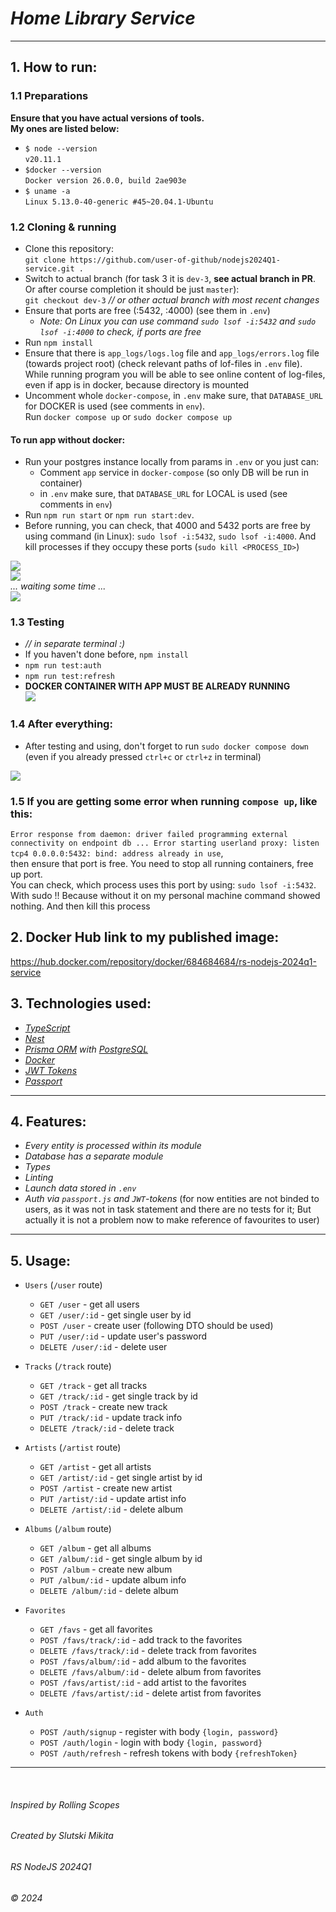 # _Home Library Service_
___
## 1. How to run:
### 1.1 Preparations  
__Ensure that you have actual versions of tools.__  
__My ones are listed below:__  
- `$ node --version`  
`v20.11.1`
- `$docker --version`  
`Docker version 26.0.0, build 2ae903e`    
- `$ uname -a`  
`Linux 5.13.0-40-generic #45~20.04.1-Ubuntu`

### 1.2 Cloning & running 
- Clone this repository:   
`git clone https://github.com/user-of-github/nodejs2024Q1-service.git .`
- Switch to actual branch (for task 3 it is `dev-3`, __see actual branch in PR__. Or after course completion it should be just `master`):  
`git checkout dev-3` _// or other actual branch with most recent changes_  
- Ensure that ports are free (:5432, :4000) (see them in `.env`)
  - _Note: On Linux you can use command `sudo lsof -i:5432` and `sudo lsof -i:4000` to check, if ports are free_
- Run `npm install`  
- Ensure that there is `app_logs/logs.log` file and `app_logs/errors.log` file (towards project root) (check relevant paths of lof-files in `.env` file). While running program you will be able to see online content of log-files, even if app is in docker, because directory is mounted  
- Uncomment whole `docker-compose`, in `.env` make sure, that `DATABASE_URL` for DOCKER is used (see comments in `env`).  
Run `docker compose up` or `sudo docker compose up`
#### To run app without docker:  
- Run your postgres instance locally from params in `.env` or you just can:  
  - Comment `app` service in `docker-compose` (so only DB will be run in container)
  - in `.env` make sure, that `DATABASE_URL` for LOCAL is used (see comments in `env`)
- Run `npm run start` or `npm run start:dev`.
- Before running, you can check, that 4000 and 5432 ports are free by using command (in Linux): `sudo lsof -i:5432`, `sudo lsof -i:4000`. And kill processes if they occupy these ports (`sudo kill <PROCESS_ID>`)  

![](./demo-for-readme/Screenshot%20from%202024-03-24%2022-59-31.png)  
![](./demo-for-readme/Screenshot%20from%202024-03-24%2023-00-44.png)    
_... waiting some time ..._  
![](./demo-for-readme/Screenshot%20from%202024-03-24%2023-02-40.png)   

### 1.3 Testing
- _// in separate terminal :)_
- If you haven't done before, `npm install`    
- `npm run test:auth`  
- `npm run test:refresh`  
- __DOCKER CONTAINER WITH APP MUST BE ALREADY RUNNING__    
  ![](./demo-for-readme/Screenshot%20from%202024-03-24%2023-04-33.png)

### 1.4 After everything:  
- After testing and using, don't forget to run `sudo docker compose down` (even if you already pressed `ctrl+c` or `ctrl+z` in terminal)
  
![](./demo-for-readme/Screenshot%20from%202024-03-25%2020-33-34.png)  

### 1.5 If you are getting some error when running `compose up`, like this:
`Error response from daemon: driver failed programming external connectivity on endpoint db ...
Error starting userland proxy: listen tcp4 0.0.0.0:5432: bind: address already in use`,  
then ensure that port is free. You need to stop all running containers, free up port.  
You can check, which process uses this port by using: `sudo lsof -i:5432`. With sudo !! Because without it on my personal machine command showed nothing. And then kill this process

## 2. Docker Hub link to my published image:  
https://hub.docker.com/repository/docker/684684684/rs-nodejs-2024q1-service  

## 3. Technologies used:

* _[TypeScript](https://www.typescriptlang.org/)_
* _[Nest](https://nestjs.com/)_  
* _[Prisma ORM](https://www.prisma.io/) with [PostgreSQL](https://www.postgresql.org/)_ 
* _[Docker](https://www.docker.com/)_  
* _[JWT Tokens](https://jwt.io/)_  
* _[Passport](https://www.passportjs.org/)_

___  

## 4. Features:

* _Every entity is processed within its module_
* _Database has a separate module_
* _Types_
* _Linting_  
* _Launch data stored in `.env`_  
* _Auth via `passport.js` and `JWT`-tokens_ (for now entities are not binded to users, as it was not in task statement and there are no tests for it; But actually it is not a problem now to make reference of favourites to user)

___  

## 5. Usage:

* `Users` (`/user` route)
    * `GET /user` - get all users
    * `GET /user/:id` - get single user by id
    * `POST /user` - create user (following DTO should be used)
    * `PUT /user/:id` - update user's password
    * `DELETE /user/:id` - delete user

* `Tracks` (`/track` route)
    * `GET /track` - get all tracks
    * `GET /track/:id` - get single track by id
    * `POST /track` - create new track
    * `PUT /track/:id` - update track info
    * `DELETE /track/:id` - delete track

* `Artists` (`/artist` route)
    * `GET /artist` - get all artists
    * `GET /artist/:id` - get single artist by id
    * `POST /artist` - create new artist
    * `PUT /artist/:id` - update artist info
    * `DELETE /artist/:id` - delete album

* `Albums` (`/album` route)
    * `GET /album` - get all albums
    * `GET /album/:id` - get single album by id
    * `POST /album` - create new album
    * `PUT /album/:id` - update album info
    * `DELETE /album/:id` - delete album

* `Favorites`
    * `GET /favs` - get all favorites
    * `POST /favs/track/:id` - add track to the favorites
    * `DELETE /favs/track/:id` - delete track from favorites
    * `POST /favs/album/:id` - add album to the favorites
    * `DELETE /favs/album/:id` - delete album from favorites
    * `POST /favs/artist/:id` - add artist to the favorites
    * `DELETE /favs/artist/:id` - delete artist from favorites  
* `Auth`  
    * `POST /auth/signup` - register with body `{login, password}`  
    * `POST /auth/login` - login with  body `{login, password}`  
    * `POST /auth/refresh` - refresh tokens with body `{refreshToken}`

___  
&nbsp;

###### _Inspired by Rolling Scopes_

###### _Created by Slutski Mikita_

###### _RS NodeJS 2024Q1_  

###### © 2024
